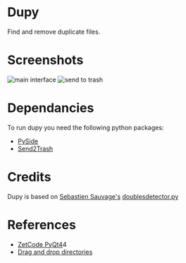Dupy
====

Find and remove duplicate files.

# Screenshots

![main interface](https://raw.githubusercontent.com/daschwa/dupy/master/screenshots/one.png)
![send to trash](https://raw.githubusercontent.com/daschwa/dupy/master/screenshots/two.png)

# Dependancies
To run dupy you need the following python packages:

- [PySide](https://pypi.python.org/pypi/PySide)
- [Send2Trash](https://pypi.python.org/pypi/Send2Trash)

# Credits

Dupy is based on [Sebastien Sauvage's](http://sebsauvage.net/python/) [doublesdetector.py](http://sebsauvage.net/python/doublesdetector.py)

# References
- [ZetCode PyQt4](http://zetcode.com/gui/pyqt)4
- [Drag and drop directories](http://stackoverflow.com/questions/8568500/pyqt-getting-file-name-for-file-dropped-in-app)
